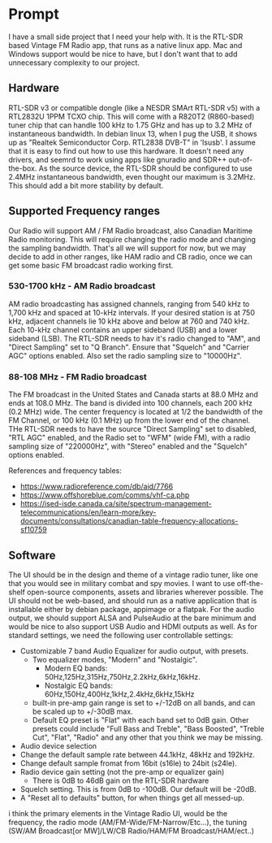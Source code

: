 # Prompt

I have a small side project that I need your help with. It is the RTL-SDR based Vintage FM Radio app, that runs as a native linux app. Mac and Windows support would be nice to have, but I don't want that to add unnecessary complexity to our project.

## Hardware

RTL-SDR v3 or compatible dongle (like a NESDR SMArt RTL-SDR v5) with a RTL2832U 1PPM TCXO chip. This will come with a R820T2 (R860-based) tuner chip that can handle 100 kHz to 1.75 GHz and has up to 3.2 MHz of instantaneous bandwidth. In debian linux 13, when I pug the USB, it shows up as "Realtek Semiconductor Corp. RTL2838 DVB-T" in 'lsusb'. I assume that it is easy to find out how to use this hardware. It doesn't need any drivers, and seemrd to work using apps like gnuradio and SDR++ out-of-the-box. As the source device, the RTL-SDR should be configured to use 2.4MHz instantaneous bandwidth, even thought our maximum is 3.2MHz. This should add a bit more stability by default.

## Supported Frequency ranges

Our Radio will support AM / FM Radio broadcast, also Canadian Maritime Radio monitoring. This will require changing the radio mode and changing the sampling bandwidth. That's all we will support for now, but we may decide to add in other ranges, like HAM radio and CB radio, once we can get some basic FM broadcast radio working first.

### 530-1700 kHz - AM Radio broadcast

AM radio broadcasting has assigned channels, ranging from 540 kHz to 1,700 kHz and spaced at 10-kHz intervals. If your desired station is at 750 kHz, adjacent channels lie 10 kHz above and below at 760 and 740 kHz. Each 10-kHz channel contains an upper sideband (USB) and a lower sideband (LSB). The RTL-SDR needs to hav it's radio changed to "AM", and "Direct Sampling" set to "Q Branch". Ensure that "Squelch" and "Carrier AGC" options enabled. Also set the radio sampling size to "10000Hz".

### 88-108 MHz - FM Radio broadcast

The FM broadcast in the United States and Canada starts at 88.0 MHz and ends at 108.0 MHz. The band is divided into 100 channels, each 200 kHz (0.2 MHz) wide. The center frequency is located at 1/2 the bandwidth of the FM Channel, or 100 kHz (0.1 MHz) up from the lower end of the channel. THe RTL-SDR needs to have the source "Direct Sampling" set to disabled, "RTL AGC" enabled, and the Radio set to "WFM" (wide FM), with a radio sampling size of "220000Hz", with "Stereo" enabled and the "Squelch" options enabled.

References and frequency tables:

- https://www.radioreference.com/db/aid/7766
- https://www.offshoreblue.com/comms/vhf-ca.php
- https://ised-isde.canada.ca/site/spectrum-management-telecommunications/en/learn-more/key-documents/consultations/canadian-table-frequency-allocations-sf10759

## Software

The UI should be in the design and theme of a vintage radio tuner, like one that you would see in military combat and spy movies. I want to use off-the-shelf open-source components, assets and libraries wherever possible. The UI should not be web-based, and should run as a native application that is installable either by debian package, appimage or a flatpak.
For the audio output, we should support ALSA and PulseAudio at the bare minimum and would be nice to also support USB Audio and HDMI outputs as well.
As for standard settings, we need the following user controllable settings:

- Customizable 7 band Audio Equalizer for audio output, with presets.
  - Two equalizer modes, "Modern" and "Nostalgic".
    - Modern EQ bands: 50Hz,125Hz,315Hz,750Hz,2.2kHz,6kHz,16kHz.
    - Nostalgic EQ bands: 60Hz,150Hz,400Hz,1kHz,2.4kHz,6kHz,15kHz
  - built-in pre-amp gain range is set to +/-12dB on all bands, and can be scaled up to +/-30dB max.
  - Default EQ preset is "Flat" with each band set to 0dB gain. Other presets could include "Full Bass and Treble", "Bass Boosted", "Treble Cut", "Flat", "Radio" and any other that you think we may be missing.
- Audio device selection
- Change the default sample rate between 44.1kHz, 48kHz and 192kHz.
- Change default sample fromat from 16bit (s16le) to 24bit (s24le).
- Radio device gain setting (not the pre-amp or equalizer gain)
  - There is 0dB to 46dB gain on the RTL-SDR hardware
- Squelch setting. This is from 0dB to -100dB. Our default will be -20dB.
- A "Reset all to defaults" button, for when things get all messed-up.

i think the primary elements in the Vintage Radio UI, would be the frequency, the radio mode (AM/FM-Wide/FM-Narrow/Etc...), the tuning (SW/AM Broadcast[or MW]/LW/CB Radio/HAM/FM Broadcast/HAM/ect..)
